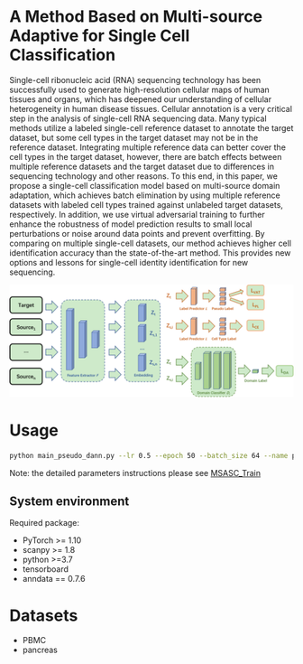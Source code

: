 # A Method Based on Multi-source Adaptive for Single Cell Classification


Single-cell ribonucleic acid (RNA) sequencing technology has been successfully used to generate high-resolution cellular maps of human tissues and organs, which has deepened our understanding of cellular heterogeneity in human disease tissues. Cellular annotation is a very critical step in the analysis of single-cell RNA sequencing data. Many typical methods utilize a labeled single-cell reference dataset to annotate the target dataset, but some cell types in the target dataset may not be in the reference dataset. Integrating multiple reference data can better cover the cell types in the target dataset, however, there are batch effects between multiple reference datasets and the target dataset due to differences in sequencing technology and other reasons. To this end, in this paper, we propose a single-cell classification model based on multi-source domain adaptation, which achieves batch elimination by using multiple reference datasets with labeled cell types trained against unlabeled target datasets, respectively. In addition, we use virtual adversarial training to further enhance the robustness of model prediction results to small local perturbations or noise around data points and prevent overfitting. By comparing on multiple single-cell datasets, our method achieves higher cell identification accuracy than the state-of-the-art method. This provides new options and lessons for single-cell identity identification for new sequencing.
       


![model structure](Workflow.png)



# Usage
```bash
python main_pseudo_dann.py --lr 0.5 --epoch 50 --batch_size 64 --name pbmc_ding --cuda 0
```
Note: the detailed parameters instructions please see [MSASC_Train](https://github.com/biomed-AI/MSASC/blob/main/main_pseudo_dann.py)


## System environment
Required package:
- PyTorch >= 1.10
- scanpy >= 1.8
- python >=3.7
- tensorboard
- anndata == 0.7.6

# Datasets

 -  PBMC
 -  pancreas
